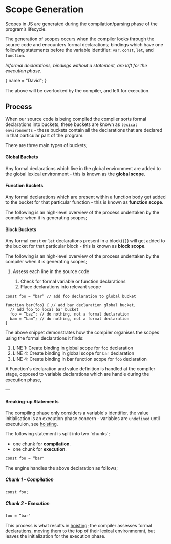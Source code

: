 # Scope Generation

Scopes in JS are generated during the compilation/parsing phase of the program’s lifecycle.

The generation of scopes occurs when the compiler looks through the source code and encounters formal declarations; bindings which have one following statements before the variable identifier: `var`, `const`, `let`, and `function`.

_Informal declarations, bindings without a statement, are left for the execution phase_.

{
name = "David";
}

The above will be overlooked by the compiler, and left for execution.

## Process

When our source code is being compiled the compiler sorts formal declarations into buckets, these buckets are known as `lexical environments` - these buckets contain all the declarations that are declared in that particular part of the program.

There are three main types of buckets;

#### Global Buckets

Any formal declarations which live in the global environment are added to the global lexical environment - this is known as the **global scope**.

#### Function Buckets

Any formal declarations which are present within a function body get added to the bucket for that particular function - this is known as **function scope**.

The following is an high-level overview of the process undertaken by the compiler when it is generating scopes;

#### Block Buckets

Any formal `const` or `let` declarations present in a block(`{}`) will get added to the bucket for that particular block - this is known as **block scope**.

The following is an high-level overview of the process undertaken by the compiler when it is generating scopes;

1. Assess each line in the source code

   1. Check for formal variable or function declarations
   2. Place declarations into relevant scope

```
const foo = “bar” // add foo declaration to global bucket

function bar(foo) { // add bar declaration global bucket,
  // add foo to local bar bucket
  foo = “baz”; // do nothing, not a formal declaration
  bam = “bam”; // do nothing, not a formal declaration
}
```

The above snippet demonstrates how the compiler organises the scopes using the formal declarations it finds:

1. LINE 1: Create binding in global scope for `foo` declaration
2. LINE 4: Create binding in global scope for `bar` declaration
3. LINE 4: Create binding in bar function scope for `foo` declaration

A Function's declaration and value definition is handled at the compiler stage, opposed to variable declarations which are handle during the execution phase,

—

#### Breaking-up Statements

The compiling phase only considers a variable's identifier, the value initialisation is an execution phase concern - variables are `undefined` until executuion, see [hoisting](../hoisiting).

The following statement is split into two 'chunks';

- one chunk for **compilation**.
- one chunk for **execution**.

```
const foo = “bar"
```

The engine handles the above declaration as follows;

##### Chunk 1 - Compilation

```
const foo;
```

##### Chunk 2 - Execution

```
foo = “bar"
```

This process is what results in [hoisting](../hoisting); the compiler assesses formal declarations, moving them to the top of their lexical environmemnt, but leaves the initialization for the execution phase.
